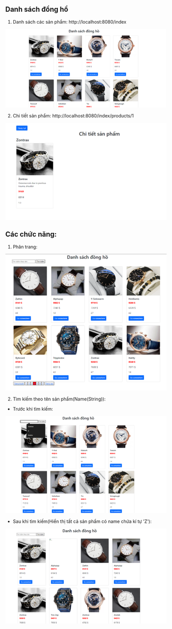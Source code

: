 ## Danh sách đồng hồ
1. Danh sách các sản phẩm: http://localhost:8080/index

![anh](./img/1.png)

2. Chi tiết sản phẩm: http://localhost:8080/index/products/1

![anh](./img/2.png)

## Các chức năng:
1. Phân trang:

![phatrang](./img/3.png)

2. Tìm kiếm theo tên sản phẩm(Name(String)):
- Trước khi tìm kiếm:

![timkiem](./img/4.png)

- Sau khi tìm kiếm(Hiển thị tất cả sản phẩm có name chứa kí tự 'Z'): 

![anh](./img/5.png)